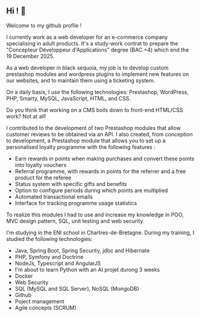## Hi ! 👋

Welcome to my github profile !

I currently work as a web developer for an e-commerce company specialising in adult products. It's a study-work contrat to prepare the "Concepteur Développeur d'Applications" degree (BAC +4) which end the 19 December 2025.

As a web developer in black sequoia, my job is to develop custom prestashop modules and wordpress plugins to implement new features on our websites, and to maintain them using a ticketing system.

On a daily basis, I use the following technologies: Prestashop, WordPress, PHP, Smarty, MySQL, JavaScript, HTML, and CSS.

Do you think that working on a CMS boils down to front-end HTML/CSS work? Not at all! 

I contributed to the development of two Prestashop modules that allow customer reviews to be obtained via an API.
I also created, from conception to development, a Prestashop module that allows you to set up a personalised loyalty programme with the following features :

- Earn rewards in points when making purchases and convert these points into loyalty vouchers
- Referral programme, with rewards in points for the referrer and a free product for the referee
- Status system with specific gifts and benefits
- Option to configure periods during which points are multiplied
- Automated transactional emails
- Interface for tracking programme usage statistics

To realize this modules I had to use and increase my knowledge in POO, MVC design pattern, SQL, unit testing and web security. 

I'm studying in the ENI school in Chartres-de-Bretagne. During my training, I studied the following technologies:
- Java, Spring Boot, Spring Security, jdbc and Hibernate
- PHP, Symfony and Doctrine
- NodeJs, Typescript and AngularJS
- I'm about to learn Python with an AI projet durong 3 weeks
- Docker
- Web Security
- SQL (MySQL and SQL Server), NoSQL (MongoDB)
- Github
- Poject management
- Agile concepts (SCRUM)
